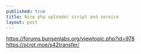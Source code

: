 ```yaml
---
published: true
title: Nice php uploader script and service
layout: post
---
```

<https://forums.bunsenlabs.org/viewtopic.php?id=978>  
<https://scrot.moe/s42transfer/>